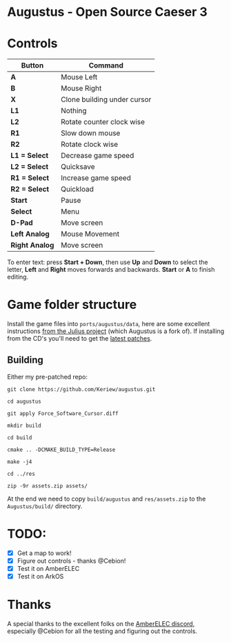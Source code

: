 # Augustus - Open Source Caeser 3

# Controls

| Button            | Command                     |
|-------------------|-----------------------------|
| **A**             | Mouse Left                  |
| **B**             | Mouse Right                 |
| **X**             | Clone building under cursor |
| **L1**            | Nothing                     |
| **L2**            | Rotate counter clock wise   |
| **R1**            | Slow down mouse             |
| **R2**            | Rotate clock wise           |
| **L1 = Select**   | Decrease game speed         |
| **L2 = Select**   | Quicksave                   |
| **R1 = Select**   | Increase game speed         |
| **R2 = Select**   | Quickload                   |
| **Start**         | Pause                       |
| **Select**        | Menu                        |
| **D-Pad**         | Move screen                 |
| **Left Analog**   | Mouse Movement              |
| **Right Analog**  | Move screen                 |


To enter text: press **Start + Down**, then use **Up** and **Down** to select the letter, **Left** and **Right** moves forwards and backwards. **Start** or **A** to finish editing.

# Game folder structure

Install the game files into `ports/augustus/data`, here are some excellent instructions [from the Julius project](https://github.com/bvschaik/julius/wiki/Running-Julius) (which Augustus is a fork of). If installing from the CD's you'll need to get the [latest patches](https://github.com/bvschaik/julius/wiki/Patches).

## Building

Either my pre-patched repo:

    git clone https://github.com/Keriew/augustus.git

    cd augustus

    git apply Force_Software_Cursor.diff

    mkdir build

    cd build

    cmake .. -DCMAKE_BUILD_TYPE=Release

    make -j4

    cd ../res

    zip -9r assets.zip assets/

At the end we need to copy `build/augustus` and `res/assets.zip` to the `Augustus/build/` directory.

# TODO:

- [x] Get a map to work!
- [x] Figure out controls - thanks @Cebion!
- [x] Test it on AmberELEC
- [x] Test it on ArkOS

# Thanks

A special thanks to the excellent folks on the [AmberELEC discord](https://discord.com/invite/R9Er7hkRMe), especially @Cebion for all the testing and figuring out the controls.
